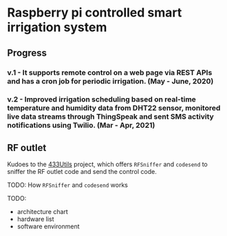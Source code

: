 # Raspberry pi controlled smart irrigation system

## Progress

### v.1 - It supports remote control on a web page via REST APIs and has a cron job for periodic irrigation. (May - June, 2020)
### v.2 - Improved irrigation scheduling based on real-time temperature and humidity data from DHT22 sensor, monitored live data streams through ThingSpeak and sent SMS activity notifications using Twilio.  (Mar - Apr, 2021)   

## RF outlet
Kudoes to the [433Utils](https://github.com/ninjablocks/433Utils/tree/master/RPi_utils) project, which offers `RFSniffer` and `codesend` to sniffer the RF outlet code and send the control code.

TODO:  How `RFSniffer` and `codesend` works

TODO:
- architecture chart
- hardware list
- software environment



